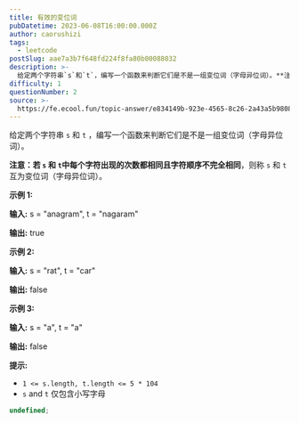 ```yaml
---
title: 有效的变位词
pubDatetime: 2023-06-08T16:00:00.000Z
author: caorushizi
tags:
  - leetcode
postSlug: aae7a3b7f648fd224f8fa80b00088032
description: >-
  给定两个字符串`s`和`t`，编写一个函数来判断它们是不是一组变位词（字母异位词）。**注意：**若`s`和`t`中每个字符出现的次数都相同且**字符顺序不完全相同**，则称`s`和`t`互为变位词（
difficulty: 1
questionNumber: 2
source: >-
  https://fe.ecool.fun/topic-answer/e834149b-923e-4565-8c26-2a43a5b98085?orderBy=updateTime&order=desc&tagId=31
---
```


给定两个字符串 `s` 和 `t` ，编写一个函数来判断它们是不是一组变位词（字母异位词）。

**注意：**若 `s` 和 `t`中每个字符出现的次数都相同且**字符顺序不完全相同**，则称 `s` 和 `t`互为变位词（字母异位词）。

**示例 1:**

**输入:** s = "anagram", t = "nagaram"

**输出:** true

**示例 2:**

**输入:** s = "rat", t = "car"

**输出:** false

**示例 3:**

**输入:** s = "a", t = "a"

**输出:** false

**提示:**

- `1 <= s.length, t.length <= 5 * 104`
- `s` and `t` 仅包含小写字母

```typescript
undefined;
```

